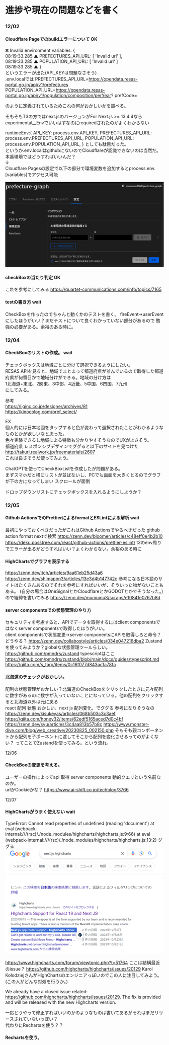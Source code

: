 # 進捗や現在の問題などを書く

### 12/02 
#### Cloudflare Pageでのbuildエラーについて OK
❌ Invalid environment variables: {     
08:19:33.285	▲  PREFECTURES_API_URL: [ 'Invalid url' ],      
08:19:33.285	▲  POPULATION_API_URL: [ 'Invalid url' ]        
08:19:33.285	▲  }        
というエラーが出た(API_KEYは問題なさそう)       
.env.localでは
PREFECTURES_API_URL=https://opendata.resas-portal.go.jp/api/v1/prefectures      
POPULATION_API_URL=https://opendata.resas-portal.go.jp/api/v1/population/composition/perYear?   prefCode=

のように定義されているためこれの何がおかしいかを調べる。

そもそもT3の方ではnext.jsのバージョンがFor Next.js >= 13.4.4なら        
experimental__Envでいいはずなのにrequiredされたのがよくわからない

runtimeEnv:{
        API_KEY: process.env.API_KEY,
        PREFECTURES_API_URL: process.env.PREFECTURES_API_URL,
        POPULATION_API_URL: process.env.POPULATION_API_URL,
   }
としても駄目だった。        
というか.env.localはgithubにないのでCloudflareが認識できないのは当然だ。
本番環境ではどうすればいいんだ？        
↓       
Cloudflare Pagesの設定で以下の部分で環境変数を追加するとprocess.env.[variables]でアクセス可能       

![Alt text](image.png)

#### checkBoxの当たり判定 OK
これを参考にしてみる
https://quartet-communications.com/info/topics/7165

#### testの書き方 wait
CheckBoxを作ったのでちゃんと動くかのテストを書く。
fireEvent→userEventにしたほうがいい？まだテストについて良くわかっていない部分があるので
勉強の必要がある。余裕のある時に。

### 12/04

#### CheckBoxのリストの作成。 wait
チェックボックスは地域ごとに分けて選択できるようにしたい。  
RESAS APIを見ると、地域でまとまって都道府県が並んでいるので取得した都道府県が何番目かで地域分けができる。地域の分け方は         
1北海道+東北、2関東、3中部、4近畿、5中国、6四国、7九州          
にしてみる。

参考            
https://liginc.co.jp/designer/archives/81               
https://kinocolog.com/pref_select/ 

EX                           
個人的には日本地図をタップすると色が変わって選択されたことがわかるようなものとかが欲しいなと思った。            
色々実験できるし地域による特徴も分かりやすそうなのでUXがよさそう。   
都道府県 レスポンシブデザインでググると以下のサイトを見つけた           
http://takuri.realwork.jp/freematerials/2607            
これは良さそうだ使ってみよう。     

ChatGPTを使ってCheckBoxListを作成したが問題がある。        
まずスマホだと横にリストが並ばないし、PCでも画面を大きくとるのでグラフが下の方になってしまい
スクロールが面倒
     
ドロップダウンリストにチェックボックスを入れるようにしようか？

### 12/05 

#### Github ActionsでのPrettierによるformatとESLintによる解析 wait
最初にやっておくべきだったがこれはGithub Actionsでやるべきだった
github action format nextで検索
https://zenn.dev/bloomer/articles/c48eff0e4b2b10
https://deku.posstree.com/react/github-actions/prettier-eslint/
t3のenv周りでエラーが出るがどうすればいい？よくわからない。余裕のある時に


#### HighChartsでグラフを表示する
https://zenn.dev/itch/articles/9aa61eb25d43a6
https://zenn.dev/shimapon3/articles/13e3d4b147742c
参考になる日本語のサイトはたくさんあるのでそれを参考にすればいいが、そういった物がないこともある。
(自分の場合はOneSignalとかCloudflareとかGODOTとかでそうなった。)                
ので経緯を書いてみる
https://zenn.dev/mumumu3/scraps/e10841e0767b8d

#### server componentsでの状態管理のやり方
セキュリティを考慮すると、APIでデータを取得するにはclient componentsではなくserver componentsで取得したほうがいい。             
client componentsで状態変更→server componentsにAPIを取得しろと命令？
どうやる？
https://zenn.dev/collabostyle/articles/034e047216dba2
Zustandを使ってみようか？globalな状態管理ツールらしい。         
https://github.com/pmndrs/zustand
typescriptはここ
https://github.com/pmndrs/zustand/blob/main/docs/guides/typescript.md
https://qiita.com/s_taro/items/0c16f077d843ac1a78fa

#### 北海道のチェックがおかしい。
配列の状態管理がおかしい？北海道のCheckBoxをクリックしたときに元々配列に数字があるのに数字が入っていないことになっている。他の配列をクリックすると北海道以外は元に戻る          
react 配列 状態 おかしい、next js 配列変化、でググる
参考になりそうなの
https://zenn.dev/kisukeyas/articles/068b503c3c3aef
https://qiita.com/honey32/items/62edf5165aced7d0c4bf
https://zenn.dev/syu/articles/3c4aa813b57b8c
https://www.monster-dive.com/blog/web_creative/20230825_002150.php
そもそも親コンポーネントから配列を子ポーネントに渡してそこから配列を変化させるってのがよくない？
ってことでZustandを使ってみる。という流れ。

12/06
#### CheckBoxの変更を考える。
ユーザーの操作によってapi 取得 server components
動的クエリという名前なのか。            
urlかCookieかな？
https://www.ai-shift.co.jp/techblog/3766

12/07
#### HighChartsがうまく使えない wait
TypeError: Cannot read properties of undefined (reading 'document')
    at eval (webpack-internal:///(rsc)/./node_modules/highcharts/highcharts.js:9:66)
    at eval (webpack-internal:///(rsc)/./node_modules/highcharts/highcharts.js:13:2)
ググる
![Alt text](image-1.png)

https://www.highcharts.com/forum/viewtopic.php?t=51764
ここは結構最近のissue？
https://github.com/highcharts/highcharts/issues/20129
Karol KołodziejさんがHighChartsのエンジニアっぽいのでこの人に注目してみよう。(この人がどんな対処を行うか。)             

We already have a closed issue related: https://github.com/highcharts/highcharts/issues/20129. The fix is provided and will be released with the new Highcharts version.

一応どうやって修正すればいいのかのようなものは書いてあるがそれはまだリリースされていないっぽい？                
代わりにRechartsを使う？？

#### Rechartsを使う。
